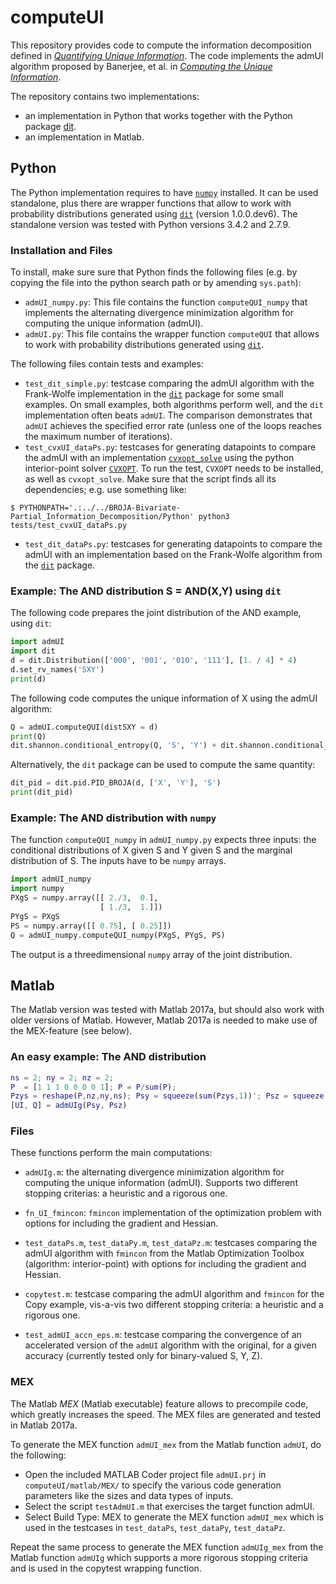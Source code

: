 # computeUI

This repository provides code to compute the information decomposition defined in [*Quantifying Unique Information*](http://dx.doi.org/10.3390/e16042161).
The code implements the admUI algorithm proposed by Banerjee, et al. in [*Computing the Unique Information*](https://arxiv.org/abs/1709.07487).

The repository contains two implementations:

- an implementation in Python that works together with the Python package [dit](https://github.com/dit/).
- an implementation in Matlab. 

## Python

The Python implementation requires to have [`numpy`](http://www.numpy.org) installed.  It can be used standalone, plus there are wrapper functions that allow to work with probability distributions generated using [`dit`](https://github.com/dit/) (version 1.0.0.dev6). The standalone version was tested with Python versions 3.4.2 and 2.7.9.

### Installation and Files

To install, make sure sure that Python finds the following files (e.g. by copying the file into the python search path or by amending `sys.path`):

- `admUI_numpy.py`: This file contains the function `computeQUI_numpy` that implements the alternating divergence minimization algorithm for computing the unique information (admUI).
- `admUI.py`: This file contains the wrapper function `computeQUI` that allows to work with probability distributions generated using [`dit`](https://github.com/dit/).

The following files contain tests and examples:

- `test_dit_simple.py`: testcase comparing the admUI algorithm with the Frank-Wolfe implementation in the [`dit`](https://github.com/dit/) package for some small examples.  On small examples, both algorithms perform well, and the `dit` implementation often beats `admUI`.  The comparison demonstrates that `admUI` achieves the specified error rate (unless one of the loops reaches the maximum number of iterations).
- `test_cvxUI_dataPs.py`: testcases for generating datapoints to compare the admUI with an implementation [`cvxopt_solve`](https://github.com/Abzinger/BROJA-Bivariate-Partial_Information_Decomposition/blob/master/Python/cvxopt_solve.py) using the python interior-point solver [`CVXOPT`](http://cvxopt.org/).  To run the test, `CVXOPT` needs to be installed, as well as `cvxopt_solve`.  Make sure that the script finds all its dependencies; e.g. use something like:
```
$ PYTHONPATH='.:../../BROJA-Bivariate-Partial_Information_Decomposition/Python' python3 tests/test_cvxUI_dataPs.py
```
- `test_dit_dataPs.py`: testcases for generating datapoints to compare the admUI with an implementation based on the Frank-Wolfe algorithm from the [`dit`](https://github.com/dit/) package.

### Example: The AND distribution S = AND(X,Y) using `dit`

The following code prepares the joint distribution of the AND example, using `dit`:

```python
import admUI
import dit
d = dit.Distribution(['000', '001', '010', '111'], [1. / 4] * 4) 
d.set_rv_names('SXY')
print(d)
```

The following code computes the unique information of X using the admUI algorithm:

```python
Q = admUI.computeQUI(distSXY = d)
print(Q)
dit.shannon.conditional_entropy(Q, 'S', 'Y') + dit.shannon.conditional_entropy(Q, 'X', 'Y') - dit.shannon.conditional_entropy(Q, 'SX', 'Y')
```

Alternatively, the `dit` package can be used to compute the same quantity:

```python
dit_pid = dit.pid.PID_BROJA(d, ['X', 'Y'], 'S')
print(dit_pid)
```

### Example: The AND distribution with `numpy`

The function `computeQUI_numpy` in `admUI_numpy.py` expects three inputs: the conditional distributions of X given S and Y given S and the marginal distribution of S.  The inputs have to be `numpy` arrays.

```python
import admUI_numpy
import numpy
PXgS = numpy.array([[ 2./3,  0.],
                    [ 1./3,  1.]])
PYgS = PXgS
PS = numpy.array([[ 0.75], [ 0.25]])
Q = admUI_numpy.computeQUI_numpy(PXgS, PYgS, PS)
```

The output is a threedimensional `numpy` array of the joint distribution.

## Matlab

The Matlab version was tested with Matlab 2017a, but should also work with older versions of Matlab.  However, Matlab 2017a is needed to make use of the MEX-feature (see below).

### An easy example: The AND distribution

```matlab
ns = 2; ny = 2; nz = 2; 
P  = [1 1 1 0 0 0 0 1]; P = P/sum(P);
Pzys = reshape(P,nz,ny,ns); Psy = squeeze(sum(Pzys,1))'; Psz = squeeze(sum(Pzys,2))';
[UI, Q] = admUIg(Psy, Psz)
```

### Files

These functions perform the main computations:
- `admUIg.m`: the alternating divergence minimization algorithm for computing the unique information (admUI).  Supports two different stopping criterias: a heuristic and a rigorous one.
- `fn_UI_fmincon`: `fmincon` implementation of the optimization problem with options for including the gradient and Hessian.

- `test_dataPs.m`, `test_dataPy.m`, `test_dataPz.m`: testcases comparing the admUI algorithm with `fmincon` from the Matlab Optimization Toolbox (algorithm: interior-point) with options for including the gradient and Hessian.
- `copytest.m`: testcase comparing the admUI algorithm and `fmincon` for the Copy example, vis-a-vis two different stopping criteria: a heuristic and a rigorous one.
- `test_admUI_accn_eps.m`: testcase comparing the convergence of an accelerated version of the `admUI` algorithm with the original, for a given accuracy (currently tested only for binary-valued S, Y, Z).

### MEX

The Matlab *MEX* (Matlab executable) feature allows to precompile code, which greatly increases the speed. The MEX files are generated and tested in Matlab 2017a.

To generate the MEX function `admUI_mex` from the Matlab function `admUI`, do the following:
- Open the included MATLAB Coder project file `admUI.prj` in `computeUI/matlab/MEX/` to specify the various code generation parameters like the sizes and data types of inputs.
- Select the script `testAdmUI.m` that exercises the target function admUI.
- Select Build Type: MEX to generate the MEX function `admUI_mex` which is used in the testcases in `test_dataPs`, `test_dataPy`, `test_dataPz`.

Repeat the same process to generate the MEX function `admUIg_mex` from the Matlab function `admUIg` which supports a more rigorous stopping criteria and is used in the copytest wrapping function.
